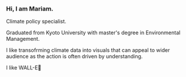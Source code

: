### Hi, I am Mariam.

Climate policy specialist.

Graduated from Kyoto University with master's degree in Environmental Management. 

I like transofrming climate data into visuals that can appeal to wider audience as the action is often driven by understanding.

I like WALL-E🌱
